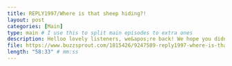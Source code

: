 ```yaml
---
title: REPLY1997/Where is that sheep hiding?!
layout: post
categories: [Main]
type: main # I use this to split main episodes to extra ones
description: Helloo lovely listeners, we&apos;re back! We hope you didn&apos;t miss us last week, but out of scheduling and quality concerns we decided to release our episodes every two weeks instead of every week.Now in this episode we are reviewing the classic k-drama &quot;Reply 1997&quot;. We are discussing the depiction of queer characters in this drama, as well as very shady grooming practices by older men, and more generally identity struggles of teenagers. Enjoy everyone! PS We always love to hear from you - you can reach us via twitter, facebook, or directly through our email kdramafeuilleton@gmail.comLots of k-drama love from Maksu and Celi 
file: https://www.buzzsprout.com/1815426/9247589-reply1997-where-is-that-sheep-hiding.mp3 #Link to your .mp3 file
length: "58:33" # mm:ss
---
```

